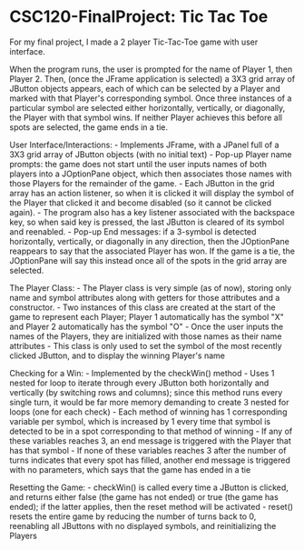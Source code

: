 # CSC120-FinalProject: Tic Tac Toe

For my final project, I made a 2 player Tic-Tac-Toe game with user interface. 

When the program runs, the user is prompted for the name of Player 1, then Player 2. Then, (once the JFrame application is selected) a 3X3 grid array of JButton objects appears, each of which can be selected by a Player and marked with that Player's corresponding symbol. Once three instances of a particular symbol are selected either horizontally, vertically, or diagonally, the Player with that symbol wins. If neither Player achieves this before all spots are selected, the game ends in a tie.

User Interface/Interactions:
    - Implements JFrame, with a JPanel full of a 3X3 grid array of JButton objects (with no initial text)
    - Pop-up Player name prompts: the game does not start until the user inputs names of both players into a JOptionPane object, which then associates those names with those Players for the remainder of the game.
    - Each JButton in the grid array has an action listener, so when it is clicked it will display the symbol of the Player that clicked it and become disabled (so it cannot be clicked again).
    - The program also has a key listener associated with the backspace key, so when said key is pressed, the last JButton is cleared of its symbol and reenabled.
    - Pop-up End messages: if a 3-symbol is detected horizontally, vertically, or diagonally in any direction, then the JOptionPane reappears to say that the associated Player has won. If the game is a tie, the JOptionPane will say this instead once all of the spots in the grid array are selected.

The Player Class:
    - The Player class is very simple (as of now), storing only name and symbol attributes along with getters for those attributes and a constructor.
    - Two instances of this class are created at the start of the game to represent each Player; Player 1 automatically has the symbol "X" and Player 2 automatically has the symbol "O"
    - Once the user inputs the names of the Players, they are initialized with those names as their name attributes
    - This class is only used to set the symbol of the most recently clicked JButton, and to display the winning Player's name

Checking for a Win:
    - Implemented by the checkWin() method
    - Uses 1 nested for loop to iterate through every JButton both horizontally and vertically (by switching rows and columns); since this method runs every single turn, it would be far more memory demanding to create 3 nested for loops (one for each check)
    - Each method of winning has 1 corresponding variable per symbol, which is increased by 1 every time that symbol is detected to be in a spot corresponding to that method of winning
    - If any of these variables reaches 3, an end message is triggered with the Player that has that symbol
    - If none of these variables reaches 3 after the number of turns indicates that every spot has filled, another end message is triggered with no parameters, which says that the game has ended in a tie

Resetting the Game:
    - checkWin() is called every time a JButton is clicked, and returns either false (the game has not ended) or true (the game has ended); if the latter applies, then the reset method will be activated
    - reset() resets the entire game by reducing the number of turns back to 0, reenabling all JButtons with no displayed symbols, and reinitializing the Players
